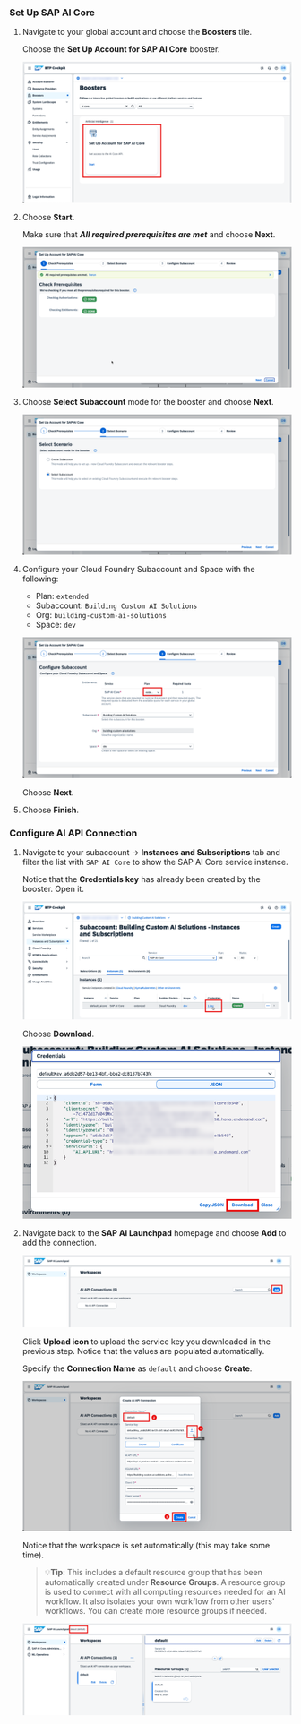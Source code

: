 ### Set Up SAP AI Core

1. Navigate to your global account and choose the **Boosters** tile.
   
    Choose the **Set Up Account for SAP AI Core** booster.

    ![](img/16.png)

2. Choose **Start**.

    Make sure that ***All required prerequisites are met*** and choose **Next**.

    ![](img/17.png)

3. Choose **Select Subaccount** mode for the booster and choose **Next**.

    ![](img/18.png)

4.  Configure your Cloud Foundry Subaccount and Space with the following:

    - Plan: `extended`
    - Subaccount: `Building Custom AI Solutions`
    - Org: `building-custom-ai-solutions`
    - Space: `dev`

    ![](img/19.png)

    Choose **Next**.   

5. Choose **Finish**.

### Configure AI API Connection
   
1. Navigate to your subaccount -> **Instances and Subscriptions** tab and filter the list with `SAP AI Core` to show the SAP AI Core service instance.

    Notice that the **Credentials key** has already been created by the booster. Open it.

    ![](img/26.png)

    Choose **Download**.

    ![](img/27.png)

2. Navigate back to the **SAP AI Launchpad** homepage and choose **Add** to add the connection.

    ![](img/28.png)

    Click **Upload icon** to upload the service key you downloaded in the previous step. Notice that the values are populated automatically. 

    Specify the **Connection Name** as `default` and choose **Create**.

    ![](img/29.png)

    Notice that the workspace is set automatically (this may take some time). 
    
     >💡**Tip**: This includes a default resource group that has been automatically created under **Resource Groups**.
     > A resource group is used to connect with all computing resources needed for an AI workflow.  It also isolates your own workflow from other users' workflows. You can create more resource groups if needed. 

    ![](img/30.png)
